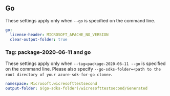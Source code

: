 ## Go

These settings apply only when `--go` is specified on the command line.

```yaml $(go)
go:
  license-header: MICROSOFT_APACHE_NO_VERSION
  clear-output-folder: true
```

### Tag: package-2020-06-11 and go

These settings apply only when `--tag=package-2020-06-11 --go` is specified on the command line.
Please also specify `--go-sdks-folder=<path to the root directory of your azure-sdk-for-go clone>`.

```yaml $(tag) == 'package-2020-06-11' && $(go)
namespace: Microsoft.wicresofttestsecond
output-folder: $(go-sdks-folder)/wicresofttestsecond/Generated
```
